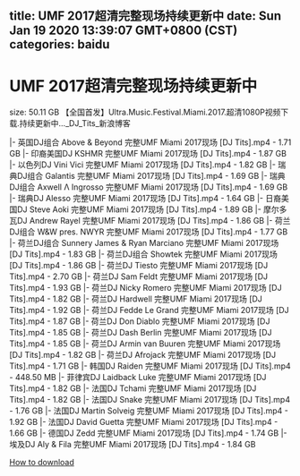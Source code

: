 
title: UMF 2017超清完整现场持续更新中
date: Sun Jan 19 2020 13:39:07 GMT+0800 (CST)    
categories: baidu
---

# UMF 2017超清完整现场持续更新中
size: 50.11 GB
 【全国首发】Ultra.Music.Festival.Miami.2017.超清1080P视频下载.持续更新中..._DJ_Tits_新浪博客
 
|- 英国DJ组合 Above & Beyond 完整UMF Miami 2017现场 [DJ Tits].mp4 - 1.71 GB
|- 印裔美国DJ KSHMR 完整UMF Miami 2017现场 [DJ Tits].mp4 - 1.87 GB
|- 以色列DJ Vini Vici 完整UMF Miami 2017现场 [DJ Tits].mp4 - 1.82 GB
|- 瑞典DJ组合 Galantis 完整UMF Miami 2017现场 [DJ Tits].mp4 - 1.69 GB
|- 瑞典DJ组合 Axwell Λ Ingrosso 完整UMF Miami 2017现场 [DJ Tits].mp4 - 1.69 GB
|- 瑞典DJ Alesso 完整UMF Miami 2017现场 [DJ Tits].mp4 - 1.64 GB
|- 日裔美国DJ Steve Aoki 完整UMF Miami 2017现场 [DJ Tits].mp4 - 1.89 GB
|- 摩尔多瓦DJ Andrew Rayel 完整UMF Miami 2017现场 [DJ Tits].mp4 - 1.86 GB
|- 荷兰DJ组合 W&W pres. NWYR 完整UMF Miami 2017现场 [DJ Tits].mp4 - 1.77 GB
|- 荷兰DJ组合 Sunnery James & Ryan Marciano 完整UMF Miami 2017现场 [DJ Tits].mp4 - 1.83 GB
|- 荷兰DJ组合 Showtek 完整UMF Miami 2017现场 [DJ Tits].mp4 - 1.86 GB
|- 荷兰DJ Tiesto 完整UMF Miami 2017现场 [DJ Tits].mp4 - 2.70 GB
|- 荷兰DJ Sam Feldt 完整UMF Miami 2017现场 [DJ Tits].mp4 - 1.93 GB
|- 荷兰DJ Nicky Romero 完整UMF Miami 2017现场 [DJ Tits].mp4 - 1.82 GB
|- 荷兰DJ Hardwell 完整UMF Miami 2017现场 [DJ Tits].mp4 - 1.92 GB
|- 荷兰DJ Fedde Le Grand 完整UMF Miami 2017现场 [DJ Tits].mp4 - 1.87 GB
|- 荷兰DJ Don Diablo 完整UMF Miami 2017现场 [DJ Tits].mp4 - 1.85 GB
|- 荷兰DJ Dash Berlin 完整UMF Miami 2017现场 [DJ Tits].mp4 - 1.85 GB
|- 荷兰DJ Armin van Buuren 完整UMF Miami 2017现场 [DJ Tits].mp4 - 1.82 GB
|- 荷兰DJ Afrojack 完整UMF Miami 2017现场 [DJ Tits].mp4 - 1.71 GB
|- 韩国DJ Raiden 完整UMF Miami 2017现场 [DJ Tits].mp4 - 448.50 MB
|- 菲律宾DJ Laidback Luke 完整UMF Miami 2017现场 [DJ Tits].mp4 - 1.82 GB
|- 法国DJ Tchami 完整UMF Miami 2017现场 [DJ Tits].mp4 - 1.82 GB
|- 法国DJ Snake 完整UMF Miami 2017现场 [DJ Tits].mp4 - 1.76 GB
|- 法国DJ Martin Solveig 完整UMF Miami 2017现场 [DJ Tits].mp4 - 1.92 GB
|- 法国DJ David Guetta 完整UMF Miami 2017现场 [DJ Tits].mp4 - 1.66 GB
|- 德国DJ Zedd 完整UMF Miami 2017现场 [DJ Tits].mp4 - 1.74 GB
|- 埃及DJ Aly & Fila 完整UMF Miami 2017现场 [DJ Tits].mp4 - 1.84 GB

[How to download](https://bpcam.bemobtrk.com/go/2ceec3aa-1ca2-46d6-b9ff-aaa5c184517c?jno=1932)